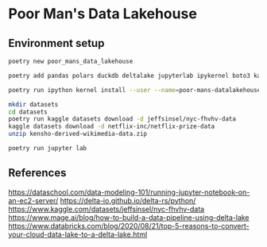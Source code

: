 # Poor Man's Data Lakehouse

## Environment setup
```bash
poetry new poor_mans_data_lakehouse
```

```bash
poetry add pandas polars duckdb deltalake jupyterlab ipykernel boto3 kaggle
```

```bash
poetry run ipython kernel install --user --name=poor-mans-datalakehouse
```

```bash
mkdir datasets 
cd datasets
poetry run kaggle datasets download -d jeffsinsel/nyc-fhvhv-data
kaggle datasets download -d netflix-inc/netflix-prize-data
unzip kensho-derived-wikimedia-data.zip
```




```bash
poetry run jupyter lab
```


## References
https://dataschool.com/data-modeling-101/running-jupyter-notebook-on-an-ec2-server/
https://delta-io.github.io/delta-rs/python/
https://www.kaggle.com/datasets/jeffsinsel/nyc-fhvhv-data
https://www.mage.ai/blog/how-to-build-a-data-pipeline-using-delta-lake
https://www.databricks.com/blog/2020/08/21/top-5-reasons-to-convert-your-cloud-data-lake-to-a-delta-lake.html